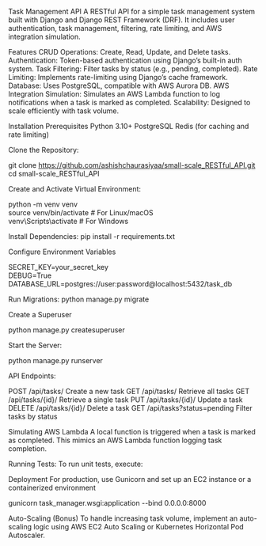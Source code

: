 Task Management API
A RESTful API for a simple task management system built with Django and Django REST Framework (DRF). It includes user authentication, task management, filtering, rate limiting, and AWS integration simulation.


Features
CRUD Operations: Create, Read, Update, and Delete tasks.
Authentication: Token-based authentication using Django’s built-in auth system.
Task Filtering: Filter tasks by status (e.g., pending, completed).
Rate Limiting: Implements rate-limiting using Django’s cache framework.
Database: Uses PostgreSQL, compatible with AWS Aurora DB.
AWS Integration Simulation: Simulates an AWS Lambda function to log notifications when a task is marked as completed.
Scalability: Designed to scale efficiently with task volume.

Installation
Prerequisites
Python 3.10+
PostgreSQL
Redis (for caching and rate limiting)

Clone the Repository:

git clone https://github.com/ashishchaurasiyaa/small-scale_RESTful_API.git  
cd small-scale_RESTful_API  

Create and Activate Virtual Environment:

python -m venv venv  
source venv/bin/activate  # For Linux/macOS  
venv\Scripts\activate  # For Windows  


Install Dependencies:
pip install -r requirements.txt

Configure Environment Variables

SECRET_KEY=your_secret_key  
DEBUG=True  
DATABASE_URL=postgres://user:password@localhost:5432/task_db  


Run Migrations:
python manage.py migrate

Create a Superuser

python manage.py createsuperuser

Start the Server:

python manage.py runserver  

API Endpoints:

POST	/api/tasks/	Create a new task
GET	/api/tasks/	Retrieve all tasks
GET	/api/tasks/{id}/	Retrieve a single task
PUT	/api/tasks/{id}/	Update a task
DELETE	/api/tasks/{id}/	Delete a task
GET	/api/tasks?status=pending	Filter tasks by status

Simulating AWS Lambda
A local function is triggered when a task is marked as completed. This mimics an AWS Lambda function logging task completion.

Running Tests:
To run unit tests, execute:


Deployment
For production, use Gunicorn and set up an EC2 instance or a containerized environment

gunicorn task_manager.wsgi:application --bind 0.0.0.0:8000  

Auto-Scaling (Bonus)
To handle increasing task volume, implement an auto-scaling logic using AWS EC2 Auto Scaling or Kubernetes Horizontal Pod Autoscaler.



